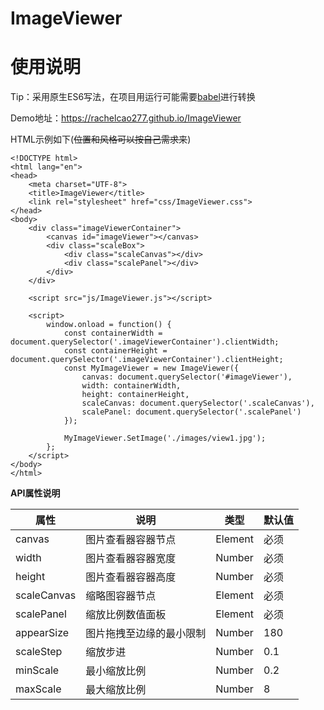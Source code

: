 # ImageViewer

# 使用说明
Tip：采用原生ES6写法，在项目用运行可能需要[babel](https://www.babeljs.cn/)进行转换

Demo地址：https://rachelcao277.github.io/ImageViewer

HTML示例如下(~~位置和风格可以按自己需求来~~)

```
<!DOCTYPE html>
<html lang="en">
<head>
    <meta charset="UTF-8">
    <title>ImageViewer</title>
    <link rel="stylesheet" href="css/ImageViewer.css">
</head>
<body>
    <div class="imageViewerContainer">
        <canvas id="imageViewer"></canvas>
        <div class="scaleBox">
            <div class="scaleCanvas"></div>
            <div class="scalePanel"></div>
        </div>
    </div>

    <script src="js/ImageViewer.js"></script>

    <script>
        window.onload = function() {
            const containerWidth = document.querySelector('.imageViewerContainer').clientWidth;
            const containerHeight = document.querySelector('.imageViewerContainer').clientHeight;
            const MyImageViewer = new ImageViewer({
                canvas: document.querySelector('#imageViewer'),
                width: containerWidth,
                height: containerHeight,
                scaleCanvas: document.querySelector('.scaleCanvas'),
                scalePanel: document.querySelector('.scalePanel')
            });

            MyImageViewer.SetImage('./images/view1.jpg');
        };
    </script>
</body>
</html>
```

**API属性说明**

属性 | 说明 | 类型 | 默认值
---|---|---|---
canvas | 图片查看器容器节点 | Element | 必须
width | 图片查看器容器宽度 | Number | 必须
height | 图片查看器容器高度 | Number | 必须
scaleCanvas | 缩略图容器节点 | Element | 必须
scalePanel | 缩放比例数值面板 | Element | 必须
appearSize | 图片拖拽至边缘的最小限制 | Number | 180
scaleStep | 缩放步进 | Number | 0.1
minScale | 最小缩放比例 | Number | 0.2
maxScale | 最大缩放比例 | Number | 8

